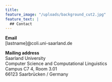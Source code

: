```yaml
---
title: 
feature_image: "/uploads/background_cut2.jpg"
feature_text: |
  ## Contact
---
```


**Email**\
[lastname]@coli.uni-saarland.de

**Mailing address**\
Saarland University\
Computer Science and Computational Linguistics\
Campus C7 4, Room 3.01\
66123 Saarbrücken / Germany